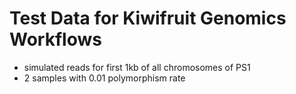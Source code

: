 # Test Data for Kiwifruit Genomics Workflows

- simulated reads for first 1kb of all chromosomes of PS1
- 2 samples with 0.01 polymorphism rate


